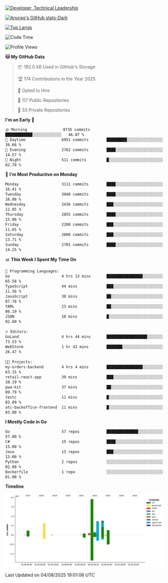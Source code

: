 <div>
  <a href="https://www.linkedin.com/in/arielpineiro/" target="_blank" rel="nofollow noopener noreferrer">
    <img src="https://img.shields.io/badge/-LinkedIn-%230077B5?style=for-the-badge&logo=linkedin&logoColor=white" alt="Developer, Technical Leadership" title="Ariel Piñeiro">
  </a>
</div>

[![Anurag's GitHub stats-Dark](https://github-readme-stats.vercel.app/api?username=arielsrv&show_icons=true&theme=dark#gh-dark-mode-only)](https://github.com/anuraghazra/github-readme-stats#gh-dark-mode-only)

[![Top Langs](https://github-readme-stats.vercel.app/api/top-langs/?username=arielsrv&layout=compact&langs_count=10&theme=dark#gh-dark-mode-only)](https://github.com/anuraghazra/github-readme-stats&theme=dark#gh-dark-mode-only)

<!--START_SECTION:waka-->
![Code Time](http://img.shields.io/badge/Code%20Time-1%2C364%20hrs%203%20mins-blue)

![Profile Views](http://img.shields.io/badge/Profile%20Views-3-blue)

**🐱 My GitHub Data** 

> 📦 192.0 kB Used in GitHub's Storage 
 > 
> 🏆 174 Contributions in the Year 2025
 > 
> 💼 Opted to Hire
 > 
> 📜 117 Public Repositories 
 > 
> 🔑 33 Private Repositories 
 > 
**I'm an Early 🐤** 

```text
🌞 Morning                8735 commits        ████████████░░░░░░░░░░░░░   46.07 % 
🌆 Daytime                6951 commits        █████████░░░░░░░░░░░░░░░░   36.66 % 
🌃 Evening                2762 commits        ████░░░░░░░░░░░░░░░░░░░░░   14.57 % 
🌙 Night                  511 commits         █░░░░░░░░░░░░░░░░░░░░░░░░   02.70 % 
```
📅 **I'm Most Productive on Monday** 

```text
Monday                   3111 commits        ████░░░░░░░░░░░░░░░░░░░░░   16.41 % 
Tuesday                  3048 commits        ████░░░░░░░░░░░░░░░░░░░░░   16.08 % 
Wednesday                2436 commits        ███░░░░░░░░░░░░░░░░░░░░░░   12.85 % 
Thursday                 2855 commits        ████░░░░░░░░░░░░░░░░░░░░░   15.06 % 
Friday                   2208 commits        ███░░░░░░░░░░░░░░░░░░░░░░   11.65 % 
Saturday                 2600 commits        ███░░░░░░░░░░░░░░░░░░░░░░   13.71 % 
Sunday                   2701 commits        ████░░░░░░░░░░░░░░░░░░░░░   14.25 % 
```


📊 **This Week I Spent My Time On** 

```text
💬 Programming Languages: 
Go                       4 hrs 13 mins       ████████████████░░░░░░░░░   65.58 % 
TypeScript               44 mins             ███░░░░░░░░░░░░░░░░░░░░░░   11.56 % 
JavaScript               30 mins             ██░░░░░░░░░░░░░░░░░░░░░░░   07.78 % 
YAML                     23 mins             ██░░░░░░░░░░░░░░░░░░░░░░░   06.19 % 
JSON                     10 mins             █░░░░░░░░░░░░░░░░░░░░░░░░   02.60 % 

🔥 Editors: 
GoLand                   4 hrs 44 mins       ██████████████████░░░░░░░   73.53 % 
WebStorm                 1 hr 42 mins        ███████░░░░░░░░░░░░░░░░░░   26.47 % 

🐱‍💻 Projects: 
my-orders-backend        4 hrs 4 mins        ████████████████░░░░░░░░░   63.15 % 
retail-react-app         39 mins             ███░░░░░░░░░░░░░░░░░░░░░░   10.19 % 
pwa-kit                  37 mins             ██░░░░░░░░░░░░░░░░░░░░░░░   09.79 % 
testc                    11 mins             █░░░░░░░░░░░░░░░░░░░░░░░░   03.09 % 
atc-backoffice-frontend  11 mins             █░░░░░░░░░░░░░░░░░░░░░░░░   03.00 % 
```

**I Mostly Code in Go** 

```text
Go                       57 repos            ██████████████░░░░░░░░░░░   57.00 % 
C#                       15 repos            ████░░░░░░░░░░░░░░░░░░░░░   15.00 % 
Java                     13 repos            ███░░░░░░░░░░░░░░░░░░░░░░   13.00 % 
Python                   2 repos             ░░░░░░░░░░░░░░░░░░░░░░░░░   02.00 % 
Dockerfile               1 repo              ░░░░░░░░░░░░░░░░░░░░░░░░░   01.00 % 
```



**Timeline**

![Lines of Code chart](https://raw.githubusercontent.com/arielsrv/arielsrv/main/assets/bar_graph.png)


 Last Updated on 04/08/2025 19:01:06 UTC
<!--END_SECTION:waka-->
